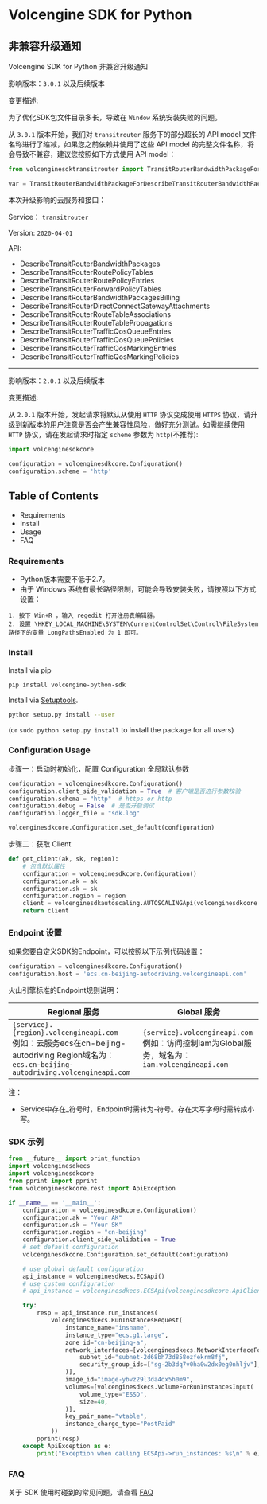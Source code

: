 # Volcengine SDK for Python

## 非兼容升级通知

Volcengine SDK for Python 非兼容升级通知

影响版本：`3.0.1` 以及后续版本

变更描述:

为了优化SDK包文件目录多长，导致在 `Window` 系统安装失败的问题。

从 `3.0.1` 版本开始，我们对 `transitrouter` 服务下的部分超长的 API model 文件名称进行了缩减，如果您之前依赖并使用了这些 API model 的完整文件名称，将会导致不兼容，建议您按照如下方式使用 API model：

```python
from volcenginesdktransitrouter import TransitRouterBandwidthPackageForDescribeTransitRouterBandwidthPackagesOutput

var = TransitRouterBandwidthPackageForDescribeTransitRouterBandwidthPackagesOutput()
```

本次升级影响的云服务和接口：

Service： `transitrouter`

Version:  `2020-04-01`

API:
- DescribeTransitRouterBandwidthPackages
- DescribeTransitRouterRoutePolicyTables
- DescribeTransitRouterRoutePolicyEntries
- DescribeTransitRouterForwardPolicyTables
- DescribeTransitRouterBandwidthPackagesBilling
- DescribeTransitRouterDirectConnectGatewayAttachments
- DescribeTransitRouterRouteTableAssociations
- DescribeTransitRouterRouteTablePropagations
- DescribeTransitRouterTrafficQosQueueEntries
- DescribeTransitRouterTrafficQosQueuePolicies
- DescribeTransitRouterTrafficQosMarkingEntries
- DescribeTransitRouterTrafficQosMarkingPolicies

--------

影响版本：`2.0.1` 以及后续版本

变更描述:

从 `2.0.1` 版本开始，发起请求将默认从使用 `HTTP` 协议变成使用 `HTTPS` 协议，请升级到新版本的用户注意是否会产生兼容性风险，做好充分测试。如需继续使用
`HTTP` 协议，请在发起请求时指定 `scheme` 参数为 `http`(不推荐):

```python
import volcenginesdkcore

configuration = volcenginesdkcore.Configuration()
configuration.scheme = 'http'
```

## Table of Contents

* Requirements
* Install
* Usage
* FAQ

### Requirements ###

* Python版本需要不低于2.7。
* 由于 Windows 系统有最长路径限制，可能会导致安装失败，请按照以下方式设置：

```
1. 按下 Win+R ，输入 regedit 打开注册表编辑器。
2. 设置 \HKEY_LOCAL_MACHINE\SYSTEM\CurrentControlSet\Control\FileSystem 路径下的变量 LongPathsEnabled 为 1 即可。
```

### Install ###

Install via pip

```sh
pip install volcengine-python-sdk
```

Install via [Setuptools](http://pypi.python.org/pypi/setuptools).

```sh
python setup.py install --user
```

(or `sudo python setup.py install` to install the package for all users)

### Configuration Usage ###

步骤一：启动时初始化，配置 Configuration 全局默认参数

```python
configuration = volcenginesdkcore.Configuration()
configuration.client_side_validation = True  # 客户端是否进行参数校验
configuration.schema = "http"  # https or http
configuration.debug = False  # 是否开启调试
configuration.logger_file = "sdk.log"

volcenginesdkcore.Configuration.set_default(configuration)
```

步骤二：获取 Client

```python
def get_client(ak, sk, region):
    # 包含默认属性
    configuration = volcenginesdkcore.Configuration()
    configuration.ak = ak
    configuration.sk = sk
    configuration.region = region
    client = volcenginesdkautoscaling.AUTOSCALINGApi(volcenginesdkcore.ApiClient(configuration))
    return client
```

### Endpoint 设置 ###

如果您要自定义SDK的Endpoint，可以按照以下示例代码设置：

```python
configuration = volcenginesdkcore.Configuration()
configuration.host = 'ecs.cn-beijing-autodriving.volcengineapi.com'
```

火山引擎标准的Endpoint规则说明：

| Regional 服务                                                                                                                            | Global 服务                                                                          |
|----------------------------------------------------------------------------------------------------------------------------------------|------------------------------------------------------------------------------------|
| `{service}.{region}.volcengineapi.com` <br> 例如：云服务ecs在cn-beijing-autodriving Region域名为： `ecs.cn-beijing-autodriving.volcengineapi.com` | `{service}.volcengineapi.com` <br> 例如：访问控制iam为Global服务，域名为：`iam.volcengineapi.com` |

注：

- Service中存在_符号时，Endpoint时需转为-符号。存在大写字母时需转成小写。

### SDK 示例 ###

```python
from __future__ import print_function
import volcenginesdkecs
import volcenginesdkcore
from pprint import pprint
from volcenginesdkcore.rest import ApiException

if __name__ == '__main__':
    configuration = volcenginesdkcore.Configuration()
    configuration.ak = "Your AK"
    configuration.sk = "Your SK"
    configuration.region = "cn-beijing"
    configuration.client_side_validation = True
    # set default configuration
    volcenginesdkcore.Configuration.set_default(configuration)

    # use global default configuration
    api_instance = volcenginesdkecs.ECSApi()
    # use custom configuration
    # api_instance = volcenginesdkecs.ECSApi(volcenginesdkcore.ApiClient(configuration))

    try:
        resp = api_instance.run_instances(
            volcenginesdkecs.RunInstancesRequest(
                instance_name="insname",
                instance_type="ecs.g1.large",
                zone_id="cn-beijing-a",
                network_interfaces=[volcenginesdkecs.NetworkInterfaceForRunInstancesInput(
                    subnet_id="subnet-2d68bh73d858ozfekrm8fj",
                    security_group_ids=["sg-2b3dq7v0ha0w2dx0eg0nhljv"],
                )],
                image_id="image-ybvz29l3da4ox5h0m9",
                volumes=[volcenginesdkecs.VolumeForRunInstancesInput(
                    volume_type="ESSD",
                    size=40,
                )],
                key_pair_name="vtable",
                instance_charge_type="PostPaid"
            ))
        pprint(resp)
    except ApiException as e:
        print("Exception when calling ECSApi->run_instances: %s\n" % e)

```

### FAQ ###

关于 SDK 使用时碰到的常见问题，请查看 [FAQ](FAQ.md)